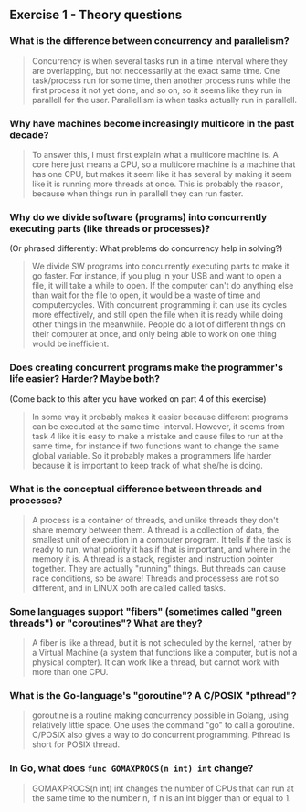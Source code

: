 Exercise 1 - Theory questions
-----------------------------
 
 ### What is the difference between concurrency and parallelism?
 > Concurrency is when several tasks run in a time interval where they are overlapping, but not neccessarily at the exact same time. One task/process run for some time, then another process runs while the first process it not yet done, and so on, so it seems like they run in parallell for the user. Parallellism is when tasks actually run in parallell. 
 
 
 ### Why have machines become increasingly multicore in the past decade?
 > To answer this, I must first explain what a multicore machine is. A core here just means a CPU, so a multicore machine is a machine that has one CPU, but makes it seem like it has several by making it seem like it is running more threads at once. This is probably the reason, because when things run in parallell they can run faster. 
 
 ### Why do we divide software (programs) into concurrently executing parts (like threads or processes)?
 (Or phrased differently: What problems do concurrency help in solving?)
 > We divide SW programs into concurrently executing parts to make it go faster. For instance, if you plug in your USB and want to open a file, it will take a while to open. If the computer can't do anything else than wait for the file to open, it would be a waste of time and computercycles. With concurrent programming it can use its cycles more effectively, and still open the file when it is ready while doing other things in the meanwhile. People do a lot of different things on their computer at once, and only being able to work on one thing would be inefficient.
 
 ### Does creating concurrent programs make the programmer's life easier? Harder? Maybe both?
 (Come back to this after you have worked on part 4 of this exercise)
 > In some way it probably makes it easier because different programs can be executed at the same time-interval. However, it seems from task 4 like it is easy to make a mistake and cause files to run at the same time, for instance if two functions want to change the same global variable. So it probably makes a programmers life harder because it is important to keep track of what she/he is doing. 
 
 ### What is the conceptual difference between threads and processes?
 > A process is a container of threads, and unlike threads they don't share memory between them. A thread is a collection of data, the smallest unit of execution in a computer program. It tells if the task is ready to run, what priority it has if that is important, and where in the memory it is. A thread is a stack, register and instruction pointer together. They are actually "running" things. But threads can cause race conditions, so be aware! Threads and processess are not so different, and in LINUX both are called called tasks. 
 
 ### Some languages support "fibers" (sometimes called "green threads") or "coroutines"? What are they?
 > A fiber is like a thread, but it is not scheduled by the kernel, rather by a Virtual Machine (a system that functions like a computer, but is not a physical compter). It can work like a thread, but cannot work with more than one CPU. 
 
 ### What is the Go-language's "goroutine"? A C/POSIX "pthread"?
 > goroutine is a routine making concurrency possible in Golang, using relatively little space. One uses the command "go" to call a goroutine. C/POSIX also gives a way to do concurrent programming. Pthread is short for POSIX thread.
 
 ### In Go, what does `func GOMAXPROCS(n int) int` change? 
 > GOMAXPROCS(n int) int changes the number of CPUs that can run at the same time to the number n, if n is an int bigger than or equal to 1. 



 
 
 
 

